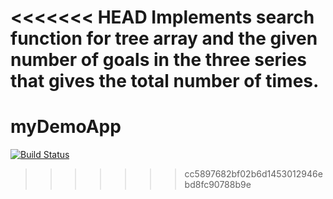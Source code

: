 <<<<<<< HEAD
Implements search function for tree array and the given number of goals in the three series that gives the total number of times.
=======
# myDemoApp
[![Build Status](https://travis-ci.org/dilaradogan/myDemoApp.svg?branch=master)](https://travis-ci.org/dilaradogan/myDemoApp)
>>>>>>> cc5897682bf02b6d1453012946ebd8fc90788b9e

